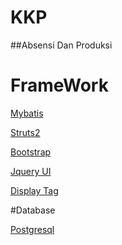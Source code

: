 # KKP
##Absensi Dan Produksi

# FrameWork

[Mybatis](http://blog.mybatis.org/)

[Struts2](https://struts.apache.org/)

[Bootstrap](http://getbootstrap.com/)

[Jquery UI](http://jqueryui.com/)

[Display Tag](http://www.displaytag.org/1.2/)

#Database

[Postgresql](https://www.postgresql.org/)
